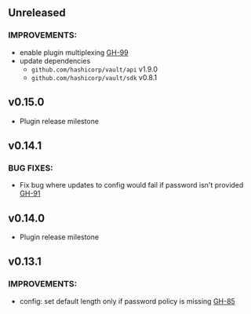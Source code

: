 ## Unreleased

### IMPROVEMENTS:

* enable plugin multiplexing [GH-99](https://github.com/hashicorp/vault-plugin-secrets-ad/pull/99)
* update dependencies
  * `github.com/hashicorp/vault/api` v1.9.0
  * `github.com/hashicorp/vault/sdk` v0.8.1

## v0.15.0

* Plugin release milestone

## v0.14.1

### BUG FIXES:

* Fix bug where updates to config would fail if password isn't provided [GH-91](https://github.com/hashicorp/vault-plugin-secrets-ad/pull/91)

## v0.14.0

* Plugin release milestone

## v0.13.1

### IMPROVEMENTS:

* config: set default length only if password policy is missing [GH-85](https://github.com/hashicorp/vault-plugin-secrets-ad/pull/85)
